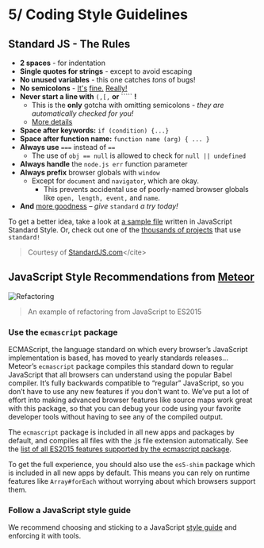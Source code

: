 # 5/ Coding Style Guidelines

## Standard JS - The Rules

* **2 spaces** - for indentation
* **Single quotes for strings** - except to avoid escaping
* **No unused variables** - this one catches _tons_ of bugs!
* **No semicolons** - [It's](http://blog.izs.me/post/2353458699/an-open-letter-to-javascript-leaders-regarding) [ fine.](http://inimino.org/~inimino/blog/javascript_semicolons) [ Really!](https://www.youtube.com/watch?v=gsfbh17Ax9I)
* **Never start a line with** `(,[,` **or** ````` **!**
  * This is the **only** gotcha with omitting semicolons -  _they are automatically checked for you!_
  * [More details](https://standardjs.com/rules-en.html#semicolons)
* **Space after keywords:** `if (condition) {...}`
* **Space after function name:** `function name (arg) { ... }`
* **Always use** `===` instead of `==`
  * The use of `obj == null` is allowed to check for `null || undefined`
* **Always handle** the `node.js err` function parameter
* **Always prefix** browser globals with `window`
  * Except for `document` and `navigator`, which are okay.
    * This prevents accidental use of poorly-named browser globals like `open, length, event,` and `name`.
* **And** [more goodness](https://standardjs.com/rules-en.html#javascript-standard-style) – _give_ `standard` _a try today!_

To get a better idea, take a look at [a sample file](https://github.com/expressjs/body-parser/blob/master/index.js) written in JavaScript Standard Style. Or, check out one of the [thousands of projects](https://raw.githubusercontent.com/standard/standard-packages/master/all.json) that use `standard!`

> Courtesy of [StandardJS.com](https://standardjs.com/)&lt;/cite&gt;

## JavaScript Style Recommendations from [Meteor](https://guide.meteor.com/code-style.html#javascript)

![Refactoring](https://guide.meteor.com/images/ben-es2015-demo.gif)

> An example of refactoring from JavaScript to ES2015

### Use the `ecmascript` package

ECMAScript, the language standard on which every browser’s JavaScript implementation is based, has moved to yearly standards releases... Meteor’s `ecmascript` package compiles this standard down to regular JavaScript that all browsers can understand using the popular Babel compiler. It’s fully backwards compatible to “regular” JavaScript, so you don’t have to use any new features if you don’t want to. We’ve put a lot of effort into making advanced browser features like source maps work great with this package, so that you can debug your code using your favorite developer tools without having to see any of the compiled output.

The `ecmascript` package is included in all new apps and packages by default, and compiles all files with the .js file extension automatically. See the [list of all ES2015 features supported by the ecmascript package](https://docs.meteor.com/packages/ecmascript.html#Supported-ES2015-Features).

To get the full experience, you should also use the `es5-shim` package which is included in all new apps by default. This means you can rely on runtime features like `Array#forEach` without worrying about which browsers support them.

### Follow a JavaScript style guide

We recommend choosing and sticking to a JavaScript [style guide](coding_style.md#styleGuide) and enforcing it with tools.

